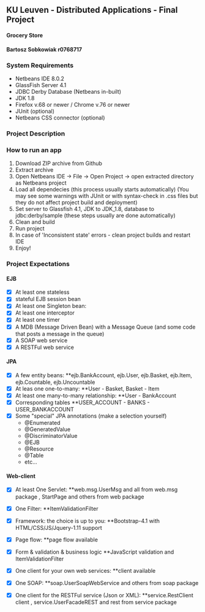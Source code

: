 ## KU Leuven - Distributed Applications - Final Project
#### Grocery Store 
#### Bartosz Sobkowiak r0768717


### System Requirements
- Netbeans IDE 8.0.2
- GlassFish Server 4.1
- JDBC Derby Database (Netbeans in-built)
- JDK 1.8
- Firefox v.68 or newer / Chrome v.76 or newer
- JUnit (optional)
- Netbeans CSS connector (optional)


### Project Description


### How to run an app
1. Download ZIP archive from Github
2. Extract archive
3. Open Netbeans IDE -> File -> Open Project -> open extracted directory as Netbeans project
4. Load all dependecies (this process usually starts automatically)
(You may see some warnings with JUnit or with syntax-check in .css files but they do not affect project build and deployment)
5. Set server to Glassfish 4.1, JDK to JDK_1.8, database to jdbc:derby/sample (these steps usually are done automatically) 
6. Clean and build
7. Run project
8. In case of 'Inconsistent state' errors - clean project builds and restart IDE
9. Enjoy!


### Project Expectations

#### EJB
- [x] At least one stateless 
- [x] stateful EJB session bean
- [x] At least one Singleton bean: 
- [x] At least one interceptor
- [x] At least one timer
- [x] A MDB (Message Driven Bean) with a Message Queue (and some code that posts a message in the queue)
- [x] A SOAP web service
- [x] A RESTFul web service

#### JPA
- [x] A few entity beans: **ejb.BankAccount, ejb.User, ejb.Basket, ejb.Item, ejb.Countable, ejb.Uncountable
- [x] At leas one one-to-many: **User - Basket, Basket - Item
- [x] At least one many-to-many relationship: **User - BankAccount
- [x] Corresponding tables **USER_ACCOUNT - BANKS - USER_BANKACCOUNT 
- [x] Some "special" JPA annotations (make a selection yourself)
  - @Enumerated
  - @GeneratedValue
  - @DiscriminatorValue
  - @EJB
  - @Resource
  - @Table
  - etc...

#### Web-client
- [x] At least One Servlet: **web.msg.UserMsg and all from web.msg package , StartPage and others from web package
- [x] One Filter: **ItemValidationFilter
- [x] Framework: the choice is up to you: **Bootstrap-4.1 with HTML/CSS/JS/Jquery-1.11 support
- [x] Page flow: **page flow available
- [x] Form & validation & business logic **JavaScript validation and ItemValidationFilter
- [x] One client for your own web services: **client available
- [x] One SOAP: **soap.UserSoapWebService and others from soap package
- [x] One client for the RESTFul service (Json or XML): **service.RestClient client , service.UserFacadeREST and rest from service package


